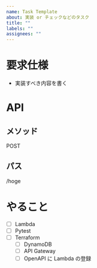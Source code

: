 ```yaml
---
name: Task Template
about: 実装 or チェックなどのタスク
title: ""
labels: ""
assignees: ""
---
```


# 要求仕様

-   実装すべき内容を書く

# API

## メソッド

POST

## パス

/hoge

# やること

-   [ ] Lambda
-   [ ] Pytest
-   [ ] Terraform
    -   [ ] DynamoDB
    -   [ ] API Gateway
    -   [ ] OpenAPI に Lambda の登録
